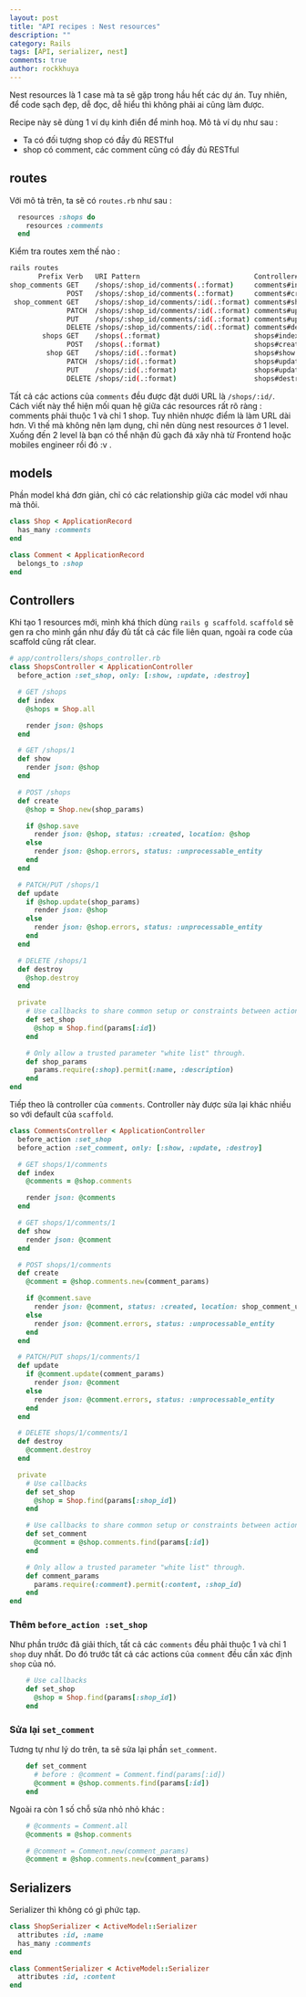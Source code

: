 ```yaml
---
layout: post
title: "API recipes : Nest resources"
description: ""
category: Rails
tags: [API, serializer, nest]
comments: true
author: rockkhuya
---
```


Nest resources là 1 case mà ta sẽ gặp trong hầu hết các dự án. Tuy nhiên, để code sạch đẹp, dễ đọc, dễ hiểu thì không phải ai cũng làm được. 

Recipe này sẽ dùng 1 ví dụ kinh điển để minh hoạ. Mô tả ví dụ như sau : 

- Ta có đối tượng shop có đầy đủ RESTful
- shop có comment, các comment cũng có đầy đủ RESTful

<!-- more -->

## routes

Với mô tả trên, ta sẽ có `routes.rb` như sau : 

```ruby
  resources :shops do
    resources :comments
  end
```

Kiểm tra routes xem thế nào : 

```bash
rails routes
       Prefix Verb   URI Pattern                            Controller#Action
shop_comments GET    /shops/:shop_id/comments(.:format)     comments#index
              POST   /shops/:shop_id/comments(.:format)     comments#create
 shop_comment GET    /shops/:shop_id/comments/:id(.:format) comments#show
              PATCH  /shops/:shop_id/comments/:id(.:format) comments#update
              PUT    /shops/:shop_id/comments/:id(.:format) comments#update
              DELETE /shops/:shop_id/comments/:id(.:format) comments#destroy
        shops GET    /shops(.:format)                       shops#index
              POST   /shops(.:format)                       shops#create
         shop GET    /shops/:id(.:format)                   shops#show
              PATCH  /shops/:id(.:format)                   shops#update
              PUT    /shops/:id(.:format)                   shops#update
              DELETE /shops/:id(.:format)                   shops#destroy
```

Tất cả các actions của `comments` đều được đặt dưới URL là `/shops/:id/`. 
Cách viết này thể hiện mối quan hệ giữa các resources rất rõ ràng : comments phải thuộc 1 và chỉ 1 shop. 
Tuy nhiên nhược điểm là làm URL dài hơn. 
Vì thế mà không nên lạm dụng, chỉ nên dùng nest resources ở 1 level. Xuống đến 2 level là bạn có thể nhận đủ gạch đá xây nhà từ Frontend hoặc mobiles engineer rồi đó :v . 

## models

Phần model khá đơn giản, chỉ có các relationship giữa các model với nhau mà thôi. 

```ruby
class Shop < ApplicationRecord
  has_many :comments
end

class Comment < ApplicationRecord
  belongs_to :shop
end
```

## Controllers

Khi tạo 1 resources mới, mình khá thích dùng `rails g scaffold`. `scaffold` sẽ gen ra cho mình gần như đầy đủ tất cả các file liên quan, ngoài ra code của scaffold cũng rất clear.

```ruby
# app/controllers/shops_controller.rb
class ShopsController < ApplicationController
  before_action :set_shop, only: [:show, :update, :destroy]

  # GET /shops
  def index
    @shops = Shop.all

    render json: @shops
  end

  # GET /shops/1
  def show
    render json: @shop
  end

  # POST /shops
  def create
    @shop = Shop.new(shop_params)

    if @shop.save
      render json: @shop, status: :created, location: @shop
    else
      render json: @shop.errors, status: :unprocessable_entity
    end
  end

  # PATCH/PUT /shops/1
  def update
    if @shop.update(shop_params)
      render json: @shop
    else
      render json: @shop.errors, status: :unprocessable_entity
    end
  end

  # DELETE /shops/1
  def destroy
    @shop.destroy
  end

  private
    # Use callbacks to share common setup or constraints between actions.
    def set_shop
      @shop = Shop.find(params[:id])
    end

    # Only allow a trusted parameter "white list" through.
    def shop_params
      params.require(:shop).permit(:name, :description)
    end
end
```

Tiếp theo là controller của `comments`. Controller này được sửa lại khác nhiều so với default của `scaffold`.

```ruby
class CommentsController < ApplicationController
  before_action :set_shop
  before_action :set_comment, only: [:show, :update, :destroy]

  # GET shops/1/comments
  def index
    @comments = @shop.comments

    render json: @comments
  end

  # GET shops/1/comments/1
  def show
    render json: @comment
  end

  # POST shops/1/comments
  def create
    @comment = @shop.comments.new(comment_params)

    if @comment.save
      render json: @comment, status: :created, location: shop_comment_url(@shop, @comment)
    else
      render json: @comment.errors, status: :unprocessable_entity
    end
  end

  # PATCH/PUT shops/1/comments/1
  def update
    if @comment.update(comment_params)
      render json: @comment
    else
      render json: @comment.errors, status: :unprocessable_entity
    end
  end

  # DELETE shops/1/comments/1
  def destroy
    @comment.destroy
  end

  private
    # Use callbacks 
    def set_shop
      @shop = Shop.find(params[:shop_id])
    end

    # Use callbacks to share common setup or constraints between actions.
    def set_comment
      @comment = @shop.comments.find(params[:id])
    end

    # Only allow a trusted parameter "white list" through.
    def comment_params
      params.require(:comment).permit(:content, :shop_id)
    end
end
```

### Thêm `before_action :set_shop`
Như phần trước đã giải thích, tất cả các `comments` đều phải thuộc 1 và chỉ 1 `shop` duy nhất. Do đó trước tất cả các actions của `comment` đều cần xác định `shop` của nó. 

```ruby
    # Use callbacks 
    def set_shop
      @shop = Shop.find(params[:shop_id])
    end
```

### Sửa lại `set_comment`
Tương tự như lý do trên, ta sẽ sửa lại phần `set_comment`.

```ruby
    def set_comment
      # before : @comment = Comment.find(params[:id])
      @comment = @shop.comments.find(params[:id])
    end
```

Ngoài ra còn 1 số chỗ sửa nhỏ nhỏ khác : 

```ruby
    # @comments = Comment.all
    @comments = @shop.comments

    # @comment = Comment.new(comment_params)
    @comment = @shop.comments.new(comment_params)
```

## Serializers

Serializer thì không có gì phức tạp. 

```ruby
class ShopSerializer < ActiveModel::Serializer
  attributes :id, :name
  has_many :comments
end

class CommentSerializer < ActiveModel::Serializer
  attributes :id, :content
end
```
